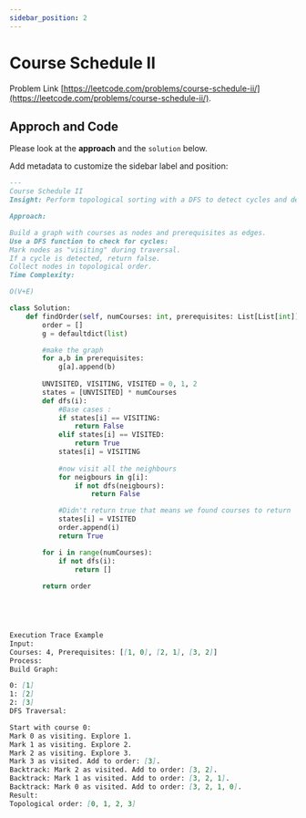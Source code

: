 ```yaml
---
sidebar_position: 2
---
```


# Course Schedule II


Problem Link [https://leetcode.com/problems/course-schedule-ii/](https://leetcode.com/problems/course-schedule-ii/).

## Approch and Code

Please look at the **approach** and the `solution` below.

Add metadata to customize the sidebar label and position:

```md title="memo" {1-4}
---
Course Schedule II
Insight: Perform topological sorting with a DFS to detect cycles and determine order.

Approach:

Build a graph with courses as nodes and prerequisites as edges.
Use a DFS function to check for cycles:
Mark nodes as "visiting" during traversal.
If a cycle is detected, return false.
Collect nodes in topological order.
Time Complexity: 

O(V+E)


```




```py title="Solution.py"
class Solution:
    def findOrder(self, numCourses: int, prerequisites: List[List[int]]) -> List[int]:
        order = []
        g = defaultdict(list)

        #make the graph
        for a,b in prerequisites:
            g[a].append(b)
        
        UNVISITED, VISITING, VISITED = 0, 1, 2
        states = [UNVISITED] * numCourses
        def dfs(i):
            #Base cases :
            if states[i] == VISITING:
                return False
            elif states[i] == VISITED:
                return True
            states[i] = VISITING
            
            #now visit all the neighbours
            for neigbours in g[i]:
                if not dfs(neigbours):
                    return False

            #Didn't return true that means we found courses to return 
            states[i] = VISITED
            order.append(i)
            return True

        for i in range(numCourses):
            if not dfs(i):
                return []
        
        return order



        
```


```md title="Rundown"
Execution Trace Example
Input:
Courses: 4, Prerequisites: [[1, 0], [2, 1], [3, 2]]
Process:
Build Graph:

0: [1]
1: [2]
2: [3]
DFS Traversal:

Start with course 0:
Mark 0 as visiting. Explore 1.
Mark 1 as visiting. Explore 2.
Mark 2 as visiting. Explore 3.
Mark 3 as visited. Add to order: [3].
Backtrack: Mark 2 as visited. Add to order: [3, 2].
Backtrack: Mark 1 as visited. Add to order: [3, 2, 1].
Backtrack: Mark 0 as visited. Add to order: [3, 2, 1, 0].
Result:
Topological order: [0, 1, 2, 3]
```
